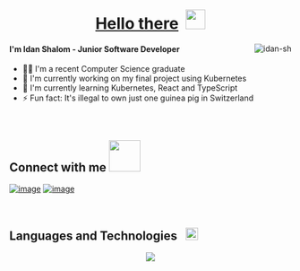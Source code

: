 <h1 align="center"> <a href="https://www.youtube.com/watch?v=rEq1Z0bjdwc" alt="Hello">Hello there</a>&nbsp;&nbsp;<img src="https://media.giphy.com/media/hvRJCLFzcasrR4ia7z/giphy.gif" width="35"></h1>

<!-- used languages -->
<img align="right" src="https://github-readme-stats.vercel.app/api/top-langs?username=idan-sh&show_icons=true&locale=en&layout=compact&bg_color=150d24&title_color=FFFFFF&text_color=FFFFFF&border_color=150d24" alt="idan-sh" />

####  I'm Idan Shalom - Junior Software Developer
- 👨‍🎓 I'm a recent Computer Science graduate 
- 🤖 I'm currently working on my final project using Kubernetes 
- 🌱 I'm currently learning Kubernetes, React and TypeScript
- ⚡️ Fun fact: It's illegal to own just one guinea pig in Switzerland 

<br>

<h2 align="left"> Connect with me <img src='https://raw.githubusercontent.com/ShahriarShafin/ShahriarShafin/main/Assets/handshake.gif' width="56px"> </h2>
<div align="left">
 
[![image](https://img.shields.io/badge/LinkedIn-0077B5?style=for-the-badge&logo=linkedin&logoColor=white)](https://www.linkedin.com/in/idanxshalom/)
[![image](https://img.shields.io/badge/Email-D14836?style=for-the-badge&logo=gmail&logoColor=white)](mailto:idan.sh2@icloud.com)
</div>

<br>

<h2> Languages and Technologies &nbsp;&nbsp;<img src = "https://media2.giphy.com/media/QssGEmpkyEOhBCb7e1/giphy.gif?cid=ecf05e47a0n3gi1bfqntqmob8g9aid1oyj2wr3ds3mg700bl&rid=giphy.gif" width="22px"> </h2>

<!-- stack icons -->
<p align="center">
  <a href="https://github.com/Idan-sh">
    <img src="https://skillicons.dev/icons?i=c,cpp,java,py,typescript,html,react,vite,spring,flask,linux,bash,cmake,postman,git,docker,kubernetes,arduino&perline=16" />
  </a>
</p>

<br>
